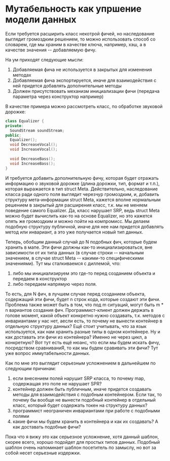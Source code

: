 # Мутабельность как упршение модели данных

Если требуется расширить класс некотрой фичей, но наследование выглядит громоздким решением, то можно использовать способ со словарем, где мы храним 
в качестве ключа, например, хэш, а в качестве значения -- добавляемую фичу.

На ум приходят следующие мысли:
1) Добавляемая фича не используется в закрытых для изменения методах
2) Добавляемая фича экспортируется, иначе для взаимодействия с ней придется добавлять дополнительные методы
3) Должен присутствовать механизм инициализации фичи (передача параметра через конструктор например)

В качестве примера можно рассмотреть класс, по обработке звуковой дорожке:
```cpp
class Equalizer {
private:
  SoundStream soundStream;
public:
  Equalizer();
  void DecreaseVocal();
  void IncreaseVocal();
  
  void DecreaseBass();
  void IncreaseBass();
}
```

И требуется добавить дополнительную фичу, которая будет отражать информацию о звуковой дорожке (длина дорожки, тип, формат и т.п.), которая выражается в тип struct Meta.
Действительно, наследование класса ради одного поля выглядит черезчур громоздким, и, добавить структуру мета-информации struct Meta, кажется вполне нормальным решением
в закрытый для расширения класс, т.к. мы не меняем поведение самого Equalizer. Да, класс нарушает SRP, ведь struct Meta можно будет вычислить как-то на основе Equalizer,
но это кажется опять же громоздким и можно пойти на компромисс.
Мы делаем подобную структуру публичной, иначе для нее нам придется добавлять метод или инвариант, а это уже получается новый тип данных.

Теперь, обобщим данный случай до N подобных фич, которые будем хранить в мапе. Эти фичи должны как-то инициализироваться, вне зависимости от их типа данных
(в случае строки -- начальным значением, в случае struct Meta -- какими-то специфическими значениями). 
Тут мы сталкиваемся с диллемой, что:
1) либо мы инициализируем это где-то перед созданием объекта и передаем в конструктор
2) либо передаем напрямую через поля.

То есть, для N фич, в лучшем случае перед созданием объекта, содержащий эти фичи, будет n строк кода, которые создают эти фичи. Проблема также может быть 
в том, что под m ситуаций, могут быть m * n вариантов создания фич. Программист-клиент должен держать в голове момент, какой объект конкретно нужно создавать,
т.к. методов с инвариантами у нас нет, аесли есть, то почему не вынести контейнер в отдельную структуру данных?
Ещё стоит учитывать, что за язык используется, как нам хранить разные типы в одном контейнере. 
Ну и как доставать эти фичи из контейнера? Именно не через цикл, а конкретную? Вот тут есть ещё нюанс, что если мы будем искать фичу, посредством сравниваниЯ,
то как мы будем сравивать эти фичи? Тут уже вопрос иммутабельности данных.

Как по мне это выглядит серьезным усложнением в дальнейшем по следующим причинам:
1) если внесением полей нарушит SRP класса, то почему map, содержащая это поле не нарушает SPR?
2) контейнер должен быть публичным, иначе придется создавать методы для взаимодействия с подобным контейнером. Если так, то почему бы вообще не вынести 
подобный контейнер в отдельный класс, который будет содержать токен на структуру данных?
3) программист неограничен инвариантами при работе с подобными полями
4) какие фичи мы будем хранить в контейнера и как их создавать? А как доставать подобные фичи?

Пока что я вижу это как серьезное усложнение, хотя данный шаблон, скорее всего, хорошо подойдет для простых типов данных.
Подобный шаблон очень напоминает шаблон посетитель по замыслу, но вот за собой несет серьезные издержки.
